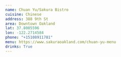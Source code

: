 ```yaml
---
name: Chuan Yu/Sakura Bistro
cuisine: Chinese
address: 388 9th St
area: Downtown Oakland
lat: 37.8005596
lon: -122.2714584
phone: "+15108911781"
menu: https://www.sakuraoakland.com/chuan-yu-menu
drinks: True
---
```

